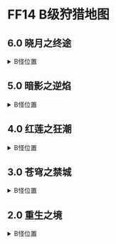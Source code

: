 # FF14 B级狩猎地图

## 6.0 晓月之终途

<details>
    <summary> B怪位置 </summary>

|  地区   | B怪1  |  B怪2  |
|  :--:  | :--:  | :--:  |
| 萨维奈  | <figure> <figcaption>伊罗婆缇</figcaption> <img src="./images/Thavnair_-_Iravati.jpg" width = "600" align=center/> </figure>  | <figure> <figcaption>金刚鸠摩罗</figcaption> <img src="./images/Thavnair_-_Vajrakumara.jpg" width = "600" align=center/> </figure>
| 迷津  | <figure> <figcaption>哞哞</figcaption> <img src="./images/Labyrinthos_-_U-u-u-u.jpg" width = "600" align=center/> </figure> | <figure> <figcaption>草贤人</figcaption> <img src="./images/Labyrinthos_-_Green_Archon.jpg" width = "600" align=center/> </figure> 
| 加雷马  | <figure> <figcaption>皇帝的玫瑰</figcaption> <img src="./images/Garlemald_-_Emperors_Rose.jpg" width = "600" align=center/> </figure>  | <figure> <figcaption>战争贩子</figcaption> <img src="./images/Garlemald_-_Warmonger.jpg" width = "600" align=center/> </figure>
| 叹息海  | <figure> <figcaption>起源石</figcaption> <img src="./images/Mare_Lamentorum_-_Genesis_Rock.jpg" width = "600" align=center/> </figure> | <figure> <figcaption>巨月蚤</figcaption> <img src="./images/Mare_Lamentorum_-_Daphnia_Magna.jpg" width = "600" align=center/> </figure> 
| 厄尔庇斯 | <figure> <figcaption>肖科莫</figcaption> <img src="./images/Elpis_-_Shockmaw.jpg" width = "600" align=center/> </figure>  | <figure> <figcaption>尤姆卡克斯</figcaption> <img src="./images/Elpis_-_Yumcax.jpg" width = "600" align=center/> </figure> 
| 天外天垓 | <figure> <figcaption>等级作弊仪</figcaption> <img src="./images/Ultima_Thule_-_Level_Cheater.jpg" width = "600" align=center/> </figure> | <figure> <figcaption>欧斯克·雷伊</figcaption> <img src="./images/Ultima_Thule_-_Oskh_Rhei.jpg" width = "600" align=center/> </figure>

</details>

## 5.0 暗影之逆焰

<details>
    <summary> B怪位置 </summary>

|  地区   | B怪1  |  B怪2  |
|  :--:  | :--:  | :--:  |
| 雷克兰德 | <figure> <figcaption>浓毛兽</figcaption> <img src="./images/Lakeland_-_La_Velue.jpg" width = "600" align=center/> </figure>  | <figure> <figcaption>伊兹帕帕洛特尔</figcaption> <img src="./images/Lakeland_-_Itzpapalotl.jpg" width = "600" align=center/> </figure>
| 珂露西亚岛 | <figure> <figcaption>三合鸟儿</figcaption> <img src="./images/Kholusia_-_Coquecigrue.jpg" width = "600" align=center/> </figure> | <figure> <figcaption>不屈号</figcaption> <img src="./images/Kholusia_-_Indomitable.jpg" width = "600" align=center/> </figure> 
| 伊尔美格 | <figure> <figcaption>杜莫伊</figcaption> <img src="./images/Il_Mheg_-_Domovoi.jpg" width = "600" align=center/> </figure>  | <figure> <figcaption>狐首虺</figcaption> <img src="./images/Il_Mheg_-_Vulpangue.jpg" width = "600" align=center/> </figure>
| 安穆·艾兰 | <figure> <figcaption>残虐杂技师</figcaption> <img src="./images/Amh_Araeng_-_Juggler_Hecatomb.jpg" width = "600" align=center/> </figure> | <figure> <figcaption>大井巨虫</figcaption> <img src="./images/Amh_Araeng_-_Worm_of_the_Well.jpg" width = "600" align=center/> </figure> 
| 拉凯提卡大森林 | <figure> <figcaption>帕查玛玛</figcaption> <img src="./images/The_Raktika_Greatwood_-_Pachamama.jpg" width = "600" align=center/> </figure> | <figure> <figcaption>启灵果</figcaption> <img src="./images/The_Raktika_Greatwood_-_Mindmaker.jpg" width = "600" align=center/> </figure> 
| 黑风海 | <figure> <figcaption>助祭大蟹</figcaption> <img src="./images/The_Tempest_-_Deacon.jpg" width = "600" align=center/> </figure> | <figure> <figcaption>徒手抓鱼 基乌嘶·渊斯</figcaption> <img src="./images/The_Tempest_-_Gilshs_Aath_Swiftclaw.jpg" width = "600" align=center/> </figure>

</details>

## 4.0 红莲之狂潮

<details>
    <summary> B怪位置 </summary>

|  地区   | B怪1  |  B怪2  |
|  :--:  | :--:  | :--:  |
| 基拉巴尼亚边区 | <figure> <figcaption>奥祖鲁姆</figcaption> <img src="./images/The_Fringes_-_Ouzelum.jpg" width = "600" align=center/> </figure>  | <figure> <figcaption>影中暗 雅弥尼</figcaption> <img src="./images/The_Fringes_-_Shadow-dweller_Yamini.jpg" width = "600" align=center/> </figure>
| 基拉巴尼亚山区 | <figure> <figcaption>蛇仆蚂蜓</figcaption> <img src="./images/The_Peaks_-_Gwas-y-neidr.jpg" width = "600" align=center/> </figure> | <figure> <figcaption>布卡卜</figcaption> <img src="./images/The_Peaks_-_Buccaboo.jpg" width = "600" align=center/> </figure> 
| 基拉巴尼亚湖区 | <figure> <figcaption>奇洼</figcaption> <img src="./images/The_Lochs_-_Kiwa.jpg" width = "600" align=center/> </figure>  | <figure> <figcaption>玛涅斯</figcaption> <img src="./images/The_Lochs_-_Manes.jpg" width = "600" align=center/> </figure>
| 红玉海 | <figure> <figcaption>姑获鸟</figcaption> <img src="./images/The_Ruby_Sea_-_Guhuo_Niao.jpg" width = "600" align=center/> </figure> | <figure> <figcaption>剑豪 刑具</figcaption> <img src="./images/The_Ruby_Sea_-_Guhuo_Niao.jpg" width = "600" align=center/> </figure> 
| 延夏 | <figure> <figcaption>大太</figcaption> <img src="./images/Yanxia_-_Deidar.jpg" width = "600" align=center/> </figure> | <figure> <figcaption>闪雷击 鱼雷</figcaption> <img src="./images/Yanxia_-_Gyorai_Quickstrike.jpg" width = "600" align=center/> </figure> 
| 太阳神草原 | <figure> <figcaption>阿苏黄</figcaption> <img src="./images/The_Azim_Steppe_-_Aswang.jpg" width = "600" align=center/> </figure> | <figure> <figcaption>俱利摩</figcaption> <img src="./images/The_Azim_Steppe_-_Kurma.jpg" width = "600" align=center/> </figure>

</details>

## 3.0 苍穹之禁城

<details>
    <summary> B怪位置 </summary>

|  地区   | B怪1  |  B怪2  |
|  :--:  | :--:  | :--:  |
| 库尔札斯西部高地 | <figure> <figcaption>克鲁泽</figcaption> <img src="./images/Coerthas_Western_Highlands_-_Kreutzet.jpg" width = "600" align=center/> </figure>  | <figure> <figcaption>阿尔提克</figcaption> <img src="./images/Coerthas_Western_Highlands_-_Alteci.jpg" width = "600" align=center/> </figure>
| 阿巴拉提亚云海 | <figure> <figcaption>飞舞翼 萨努瓦力</figcaption> <img src="./images/The_Sea_of_Clouds_-_Sanu_Vali_of_Dancing_Wings.jpg" width = "600" align=center/> </figure> | <figure> <figcaption>斯奎克</figcaption> <img src="./images/The_Sea_of_Clouds_-_Squonk.jpg" width = "600" align=center/> </figure> 
| 龙堡参天高地 | <figure> <figcaption>骨颌彗星兵</figcaption> <img src="./images/The_Dravanian_Forelands_-_Gnath_Cometdrone.jpg" width = "600" align=center/> </figure>  | <figure> <figcaption>提克斯塔</figcaption> <img src="./images/The_Dravanian_Forelands_-_Thextera.jpg" width = "600" align=center/> </figure>
| 翻云雾海 | <figure> <figcaption>惊慌稻草龙</figcaption> <img src="./images/The_Churning_Mists_-_The_Scarecrow.jpg" width = "600" align=center/> </figure> | <figure> <figcaption>斯奇塔利斯</figcaption> <img src="./images/The_Churning_Mists_-_Scitalis.jpg" width = "600" align=center/> </figure> 
| 龙堡内陆低地 | <figure> <figcaption>布拉巨猿</figcaption> <img src="./images/The_Dravanian_Hinterlands_-_False_Gigantopithecus.jpg" width = "600" align=center/> </figure> | <figure> <figcaption>翼肢鲎</figcaption> <img src="./images/The_Dravanian_Hinterlands_-_Pterygotus.jpg" width = "600" align=center/> </figure> 
| 魔大陆阿济兹拉 | <figure> <figcaption>全能机甲</figcaption> <img src="./images/Azys_Lla_-_Omni.jpg" width = "600" align=center/> </figure> | <figure> <figcaption>利西达斯</figcaption> <img src="./images/Azys_Lla_-_Lycidas.jpg" width = "600" align=center/> </figure>

</details>

## 2.0 重生之境

<details>
    <summary> B怪位置 </summary>

|  地区   | B怪  |
|  :--:  | :--:  |
| 中拉诺西亚 | <figure> <figcaption>花林女郎</figcaption> <img src="./images/Middle_La_Noscea_-_Skogs_Fru.jpg" width = "600" align=center/> </figure> 
| 拉诺西亚低地 | <figure> <figcaption>宽耳凶蝠</figcaption> <img src="./images/Lower_La_Noscea_-_Barbastelle.jpg" width = "600" align=center/> </figure> 
| 东拉诺西亚 | <figure> <figcaption>血腥玛丽</figcaption> <img src="./images/Eastern_La_Noscea_-_Bloody_Mary.jpg" width = "600" align=center/> </figure> 
| 西拉诺西亚 | <figure> <figcaption>暗盔魔蟹</figcaption> <img src="./images/Western_La_Noscea_-_Dark_Helmet.jpg" width = "600" align=center/> </figure> 
| 拉诺西亚高地 | <figure> <figcaption>米腊德罗斯蜂鸟</figcaption> <img src="./images/Upper_La_Noscea_-_Myradrosh.jpg" width = "600" align=center/> </figure> 
| 拉诺西亚外地 | <figure> <figcaption>巫刻猎鹫</figcaption> <img src="./images/Outer_La_Noscea_-_Vuokho.jpg" width = "600" align=center/> </figure> 
| 黑衣森林中央林区 | <figure> <figcaption>白鬼鼠王</figcaption> <img src="./images/Central_Shroud_-_White_Joker.jpg" width = "600" align=center/> </figure> 
| 黑衣森林东部林区 | <figure> <figcaption>击刺魔蜂索菲</figcaption> <img src="./images/East_Shroud_-_Stinging_Sophie.jpg" width = "600" align=center/> </figure> 
| 黑衣森林南部林区 | <figure> <figcaption>君王鬼蜻蜓</figcaption> <img src="./images/South_Shroud_-_Monarch_Ogrefly.jpg" width = "600" align=center/> </figure> 
| 黑衣森林北部林区 | <figure> <figcaption>天玑巨熊</figcaption> <img src="./images/North_Shroud_-_Phecda.jpg" width = "600" align=center/> </figure> 
| 中萨纳兰 | <figure> <figcaption>奥弗杰恩</figcaption> <img src="./images/Central_Thanalan_-_Ovjang.jpg" width = "600" align=center/> </figure> 
| 南萨纳兰 | <figure> <figcaption>死灰复燃的阿尔宾</figcaption> <img src="./images/Southern_Thanalan_-_Albin_the_Ashen.jpg" width = "600" align=center/> </figure> 
| 北萨纳兰 | <figure> <figcaption>永恒不灭的菲兰德副耀士</figcaption> <img src="./images/Northern_Thanalan_-_Flame_Sergeant_Dalvag.jpg" width = "600" align=center/> </figure> 
| 西萨纳兰 | <figure> <figcaption>阴沟毒液</figcaption> <img src="./images/Western_Thanalan_-_Sewer_Syrup.jpg" width = "600" align=center/> </figure> 
| 东萨纳兰 | <figure> <figcaption>加特林针鼹</figcaption> <img src="./images/Eastern_Thanalan_-_Gatling.jpg" width = "600" align=center/> </figure> 
| 库尔札斯中央高地 | <figure> <figcaption>纳乌尔</figcaption> <img src="./images/Coerthas_Central_Highlands_-_Naul.jpg" width = "600" align=center/> </figure> 
| 摩杜纳 | <figure> <figcaption>水蛭王</figcaption> <img src="./images/Mor_Dhona_-_Leech_King.jpg" width = "600" align=center/> </figure> 

</details>
